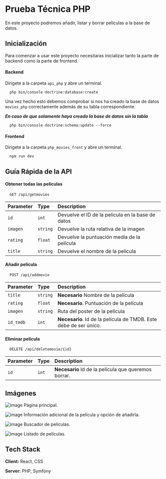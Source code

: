 # Prueba Técnica PHP

En este proyecto podremos añadir, listar y borrar películas a la base de datos. 


## Inicialización

Para comenzar a usar este proyecto necesitaras inicializar tanto la parte de backend como la parte de frontend.

#### Backend

Dirigete a la carpeta `api_php` y abre un terminal. 

```
  php bin/console doctrine:database:create
```

Una vez hecho esto debemos comprobar si nos ha creado la base de datos `movies_php` correctamente además de su tabla correspondiente. 

***En caso de que solamente haya creado la base de datos sin la tabla***

```
  php bin/console doctrine:schema:update --force
```

#### Frontend

Dirigete a la carpeta `php_movies_front` y abre un terminal. 

```
  npm run dev
```
## Guía Rápida de la API

#### Obtener todas las películas

```http
  GET /api/getmovies
```

| Parameter | Type     | Description                |
| :-------- | :------- | :------------------------- |
| `id` | `int` | Devuelve el ID de la película en la base de datos |
| `imagen` | `string` | Devuelve la ruta relativa de la imagen |
| `rating` | `float` | Devuelve la puntuación media de la película |
| `title` | `string` | Devuelve el nombre de la película |

#### Añadir película

```http
  POST /api/addmovie
```

| Parameter | Type     | Description                       |
| :-------- | :------- | :-------------------------------- |
| `title`      | `string` | **Necesario** Nombre de la película |
| `rating`      | `float` | **Necesario**. Puntuación de la película |
| `imagen`      | `string` | Ruta del poster de la película |
| `id_tmdb`      | `int` | **Necesario**. Id de la película de TMDB. Este debe de ser único. |

#### Eliminar película

```http
  DELETE /api/deletemovie/{id}
```

| Parameter | Type     | Description                       |
| :-------- | :------- | :-------------------------------- |
| `id`      | `int` | **Necesario** Id de la película que queremos borrar. |


## Imágenes


![image](https://github.com/BorjaLopz/php_movies/assets/122975457/e5292c2d-5c76-48cc-a36d-d73ff73531cc)
Página principal. 

![image](https://github.com/BorjaLopz/php_movies/assets/122975457/bd6bba29-593f-4ab2-a232-20efcf9dcc6a)
Información adicional de la película y opción de añadirla. 

![image](https://github.com/BorjaLopz/php_movies/assets/122975457/b1b2c9d2-d106-4399-8a46-4ad383dc9a17)
Buscador de películas. 

![image](https://github.com/BorjaLopz/php_movies/assets/122975457/76cd3165-24cf-4903-af08-6f8fd498d5d7)
Listado de películas. 

## Tech Stack

**Client:** React, CSS

**Server:** PHP, Symfony

